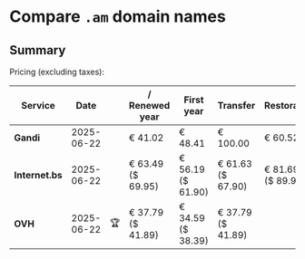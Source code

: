 # Compare `.am` domain names

## Summary

Pricing (excluding taxes):

| Service | Date |  | / Renewed year | First year | Transfer | Restoration |
|--|--|--|--|--|--|--|
| **Gandi** | 2025-06-22 |  | € 41.02 | € 48.41 | € 100.00 | € 60.52 |
| **Internet.bs** | 2025-06-22 |  | € 63.49<br>($ 69.95) | € 56.19<br>($ 61.90) | € 61.63<br>($ 67.90) | € 81.69<br>($ 89.99) |
| **OVH** | 2025-06-22 | 🏆 | € 37.79<br>($ 41.89) | € 34.59<br>($ 38.39) | € 37.79<br>($ 41.89) |  |
